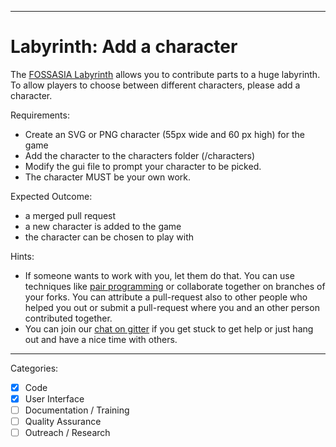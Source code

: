 

---

# Labyrinth: Add a character

The [FOSSASIA Labyrinth](https://github.com/fossasia/labyrinth/) allows you to contribute parts to a huge labyrinth. To allow players to choose between different characters, please add a character.

Requirements:
- Create an SVG or PNG character (55px wide and 60 px high) for the game
- Add the character to the characters folder (/characters)
- Modify the gui file to prompt your character to be picked.
- The character MUST be your own work.

Expected Outcome:
- a merged pull request
- a new character is added to the game
- the character can be chosen to play with

Hints:
- If someone wants to work with you, let them do that. You can use techniques like [pair programming](https://www.youtube.com/watch?v=vgkahOzFH2Q) or collaborate together on branches of your forks. You can attribute a pull-request also to other people who helped you out or submit a pull-request where you and an other person contributed together.
- You can join our [chat on gitter](https://gitter.im/fossasia/labyrinth) if you get stuck to get help or just hang out and have a nice time with others.

---

Categories:
- [X] Code
- [X] User Interface
- [ ] Documentation / Training
- [ ] Quality Assurance
- [ ] Outreach / Research
